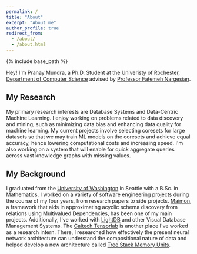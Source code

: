 ```yaml
---
permalink: /
title: "About"
excerpt: "About me"
author_profile: true
redirect_from: 
  - /about/
  - /about.html
---
```

{% include base_path %}

Hey! I'm Pranay Mundra, a Ph.D. Student at the Univeristy of Rochester, [Department of Computer Science](https://www.cs.rochester.edu) advised by [Professor Fatemeh Nargesian](https://fnargesian.com). 

## My Research
My primary research interests are Database Systems and Data-Centric Machine Learning. I enjoy working on problems related to data discovery and mining, such as minimizing data bias and enhancing data quality for machine learning. My current projects involve selecting coresets for large datasets so that we may train ML models on the coresets and achieve equal accuracy, hence lowering computational costs and increasing speed. I'm also working on a system that will enable for quick aggregate queries across vast knowledge graphs with missing values.

## My Background
I graduated from the [University of Washington](https://math.washington.edu) in Seattle with a B.Sc. in Mathematics. I worked on a variety of software engineering projects during the course of my four years, from research papers to side projects. [Maimon](/_publications/2020-06-11-maimon.md), a framework that aids in approximating acyclic schema discovery from relations using Multivalued Dependencies, has been one of my main projects. Additionally, I've worked with [LightDB](https://github.com/uwdb/lightdb) and other Visual Database Management Systems. The [Caltech Tensorlab](http://tensorlab.cms.caltech.edu/users/anima/group.html) is another place I've worked as a research intern. There, I researched how effectively the present neural network architecture can understand the compositional nature of data and helped develop a new architecture called [Tree Stack Memory Units](/_publications/2019-11-05-treesmu.md).


